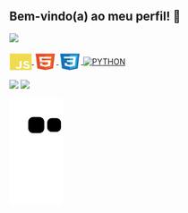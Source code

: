 ## Bem-vindo(a) ao meu perfil! 🤍

 <div>
   <a href="https://github.com/dudacarvalhom">
   <img height="180em" src="https://github-readme-stats.vercel.app/api/top-langs/?username=dudacarvalhom&layout=compact&langs_count=6&theme=omni"/>

</div>
<div style="display: inline_block"><br>
  <img align="center" alt="Js" height="30" width="40" src="https://raw.githubusercontent.com/devicons/devicon/master/icons/javascript/javascript-plain.svg">
  <img align="center" alt="HTML" height="30" width="40" src="https://raw.githubusercontent.com/devicons/devicon/master/icons/html5/html5-original.svg">
  <img align="center" alt="CSS" height="30" width="40" src="https://raw.githubusercontent.com/devicons/devicon/master/icons/css3/css3-original.svg">
  <img align="center" alt="PYTHON" height="30" width="40" src="https://cdn.jsdelivr.net/gh/devicons/devicon/icons/python/python-original.svg">
</div>
 
 <br>
 
<div> 
  <a href = "https://mail.google.com/mail/u/0/?tab=rm&ogbl#inbox?compose=CllgCJfpsXjWfjtNcnnKtJjdrfHwhzwNwmDDKwQrWGsBsSKNmrDznLLQPkTZDtXMtkFkCrXdVZg"><img src="https://img.shields.io/badge/-Gmail-%23333?style=for-the-badge&logo=gmail&logoColor=white" target="_blank"></a>
  <a href="https://www.linkedin.com/in/maria-e-carvalho" target="_blank"><img src="https://img.shields.io/badge/-LinkedIn-%230077B5?style=for-the-badge&logo=linkedin&logoColor=white" target="_blank"></a> 
 
  ![Snake animation](https://github.com/dudacarvalhom/dudacarvalhom/blob/output/github-contribution-grid-snake.svg)

</div>
